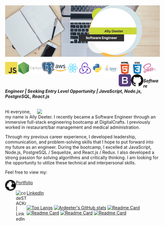 [![Header](https://github.com/Ardeeter/Ardeeter/blob/main/AllyDeeter.png "Header")](https://allydeeter.netlify.app/)

<!-- <sup> JavaScript, React/Redux, JQuery, Node.js, Express, Python, Sequelize, PostgreSQL, AWS, HTML, CSS, SASS, Bootstrap, Flexbox, Github</sup> -->
<img align="left" alt="JavaScript" width="40px" src="https://raw.githubusercontent.com/github/explore/80688e429a7d4ef2fca1e82350fe8e3517d3494d/topics/javascript/javascript.png" />
<img align="left" alt="Node.js" width="40px" src="https://raw.githubusercontent.com/github/explore/80688e429a7d4ef2fca1e82350fe8e3517d3494d/topics/nodejs/nodejs.png" />
<img align="left" alt="Express" width="40px" src="https://raw.githubusercontent.com/github/explore/80688e429a7d4ef2fca1e82350fe8e3517d3494d/topics/express/express.png" />
<img align="left" alt="PostgreSQL" width="40px" src="https://raw.githubusercontent.com/github/explore/80688e429a7d4ef2fca1e82350fe8e3517d3494d/topics/postgresql/postgresql.png" />
<img align="left" alt="AWS" width="40px" src="https://raw.githubusercontent.com/github/explore/80688e429a7d4ef2fca1e82350fe8e3517d3494d/topics/aws/aws.png" />
<img align="left" alt="React" width="40px" src="https://raw.githubusercontent.com/github/explore/80688e429a7d4ef2fca1e82350fe8e3517d3494d/topics/react/react.png" />
<img align="left" alt="Redux" width="40px" src="https://raw.githubusercontent.com/github/explore/80688e429a7d4ef2fca1e82350fe8e3517d3494d/topics/redux/redux.png" />
<img align="left" alt="Python" width="40px" src="https://raw.githubusercontent.com/github/explore/78df643247d429f6cc873026c0622819ad797942/topics/python/python.png" />
<img align="left" alt="Java" width="50px" src="https://raw.githubusercontent.com/github/explore/78df643247d429f6cc873026c0622819ad797942/topics/java/java.png" />
<img align="left" alt="HTML5" width="40px" src="https://raw.githubusercontent.com/github/explore/80688e429a7d4ef2fca1e82350fe8e3517d3494d/topics/html/html.png" />
<img align="left" alt="CSS3" width="40px" src="https://raw.githubusercontent.com/github/explore/80688e429a7d4ef2fca1e82350fe8e3517d3494d/topics/css/css.png" />
<img align="left" alt="Sass" width="40px" src="https://raw.githubusercontent.com/github/explore/80688e429a7d4ef2fca1e82350fe8e3517d3494d/topics/sass/sass.png" />
<img align="left" alt="Bootstrap" width="40px" src="https://raw.githubusercontent.com/github/explore/80688e429a7d4ef2fca1e82350fe8e3517d3494d/topics/bootstrap/bootstrap.png" />
<img align="left" alt="GitHub" width="40px" src="https://raw.githubusercontent.com/github/explore/78df643247d429f6cc873026c0622819ad797942/topics/github/github.png" />
<br />
<br />


###### **Software Engineer | Seeking Entry Level Opportunity | JavaScript, Node.js, PostgreSQL, React.js**

<img align="right" src="https://media.giphy.com/media/fwbZnTftCXVocKzfxR/giphy.gif" width="400" height="auto" />

Hi everyone, my name is Ally Deeter. I recently became a Software Engineer through an immersive full-stack engineering bootcamp at DigitalCrafts. I previously worked in restaurant/bar management and medical administration.

Through my previous career experience, I developed leadership, communication, and problem-solving skills that I hope to put forward into my future as an engineer. During the bootcamp, I excelled at JavaScript, Node.js, PostgreSQL / Sequelize, and React.js / Redux. I also developed a strong passion for solving algorithms and critically thinking. I am looking for the opportunity to utilize these technical and interpersonal skills.


Feel free to view my: 
<br />
<br />
[<img align="left" alt="codeSTACKr.com" width="35px" src="https://raw.githubusercontent.com/iconic/open-iconic/master/svg/globe.svg" />](https://www.allydeeter.dev)
[Portfolio](https://www.allydeeter.dev)
<br />
<br />
[<img align="left" alt="codeSTACKr | LinkedIn" width="35px" src="https://cdn.jsdelivr.net/npm/simple-icons@v3/icons/linkedin.svg" />](https://www.linkedin.com/in/ally-deeter/)
[LinkedIn](http://www.linkedin.com/in/ally-deeter)
<br />
<br />

[![Top Langs](https://github-readme-stats.vercel.app/api/top-langs/?username=Ardeeter&show_icons=true&theme=radical)](https://github.com/Ardeeter/github-readme-stats) 
[![Ardeeter's GitHub stats](https://github-readme-stats.vercel.app/api?username=Ardeeter&show_icons=true&theme=radical)](https://github.com/Ardeeter/github-readme-stats)
[![Readme Card](https://github-readme-stats.vercel.app/api/pin/?username=anjatmyers&repo=capstone&show_icons=true&theme=radical)](https://github.com/anjatmyers/capstone)
[![Readme Card](https://github-readme-stats.vercel.app/api/pin/?username=Ardeeter&repo=Ultimutt-match&show_icons=true&theme=radical)](https://github.com/Ardeeter/Ultimutt-match)
[![Readme Card](https://github-readme-stats.vercel.app/api/pin/?username=anjatmyers&repo=teamRedProject&show_icons=true&theme=radical)](https://github.com/anjatmyers/teamRedProject)
[![Readme Card](https://github-readme-stats.vercel.app/api/pin/?username=laynemag&repo=LayrFIVE&show_icons=true&theme=radical)](https://github.com/laynemag/LayrFIVE)

<!--
**Ardeeter/Ardeeter** is a ✨ _special_ ✨ repository because its `README.md` (this file) appears on your GitHub profile.

Here are some ideas to get you started:

- 🔭 I’m currently working on ...
- 🌱 I’m currently learning ...
- 👯 I’m looking to collaborate on ...
- 🤔 I’m looking for help with ...
- 💬 Ask me about ...
- 📫 How to reach me: ...
- 😄 Pronouns: ...
- ⚡ Fun fact: ...
-->
